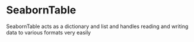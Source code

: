 # SeabornTable
SeabornTable acts as a dictionary and list and handles reading and writing data to various formats very easily
